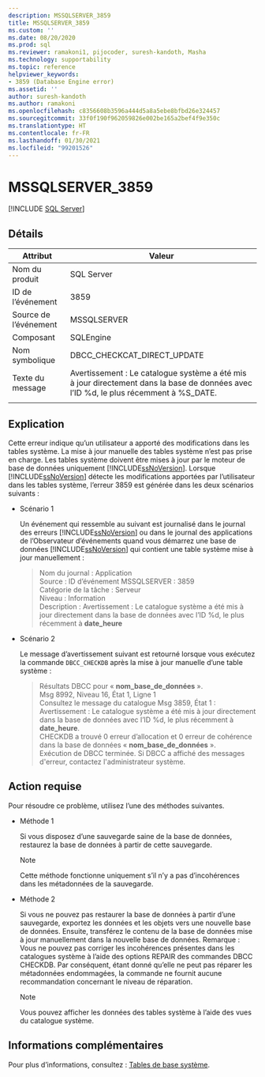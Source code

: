 ```yaml
---
description: MSSQLSERVER_3859
title: MSSQLSERVER_3859
ms.custom: ''
ms.date: 08/20/2020
ms.prod: sql
ms.reviewer: ramakoni1, pijocoder, suresh-kandoth, Masha
ms.technology: supportability
ms.topic: reference
helpviewer_keywords:
- 3859 (Database Engine error)
ms.assetid: ''
author: suresh-kandoth
ms.author: ramakoni
ms.openlocfilehash: c8356608b3596a444d5a8a5ebe8bfbd26e324457
ms.sourcegitcommit: 33f0f190f962059826e002be165a2bef4f9e350c
ms.translationtype: HT
ms.contentlocale: fr-FR
ms.lasthandoff: 01/30/2021
ms.locfileid: "99201526"
---
```

# <a name="mssqlserver_3859"></a>MSSQLSERVER_3859
 [!INCLUDE [SQL Server](../../includes/applies-to-version/sqlserver.md)]

## <a name="details"></a>Détails

|Attribut|Valeur|
|---|---|
|Nom du produit|SQL Server|
|ID de l’événement|3859|
|Source de l’événement|MSSQLSERVER|
|Composant|SQLEngine|
|Nom symbolique|DBCC_CHECKCAT_DIRECT_UPDATE|
|Texte du message|Avertissement : Le catalogue système a été mis à jour directement dans la base de données avec l’ID \%d, le plus récemment à %S_DATE.|
||

## <a name="explanation"></a>Explication

Cette erreur indique qu’un utilisateur a apporté des modifications dans les tables système. La mise à jour manuelle des tables système n’est pas prise en charge. Les tables système doivent être mises à jour par le moteur de base de données uniquement [!INCLUDE[ssNoVersion](../../includes/ssnoversion-md.md)]. Lorsque [!INCLUDE[ssNoVersion](../../includes/ssnoversion-md.md)] détecte les modifications apportées par l’utilisateur dans les tables système, l’erreur 3859 est générée dans les deux scénarios suivants :

- Scénario 1

    Un événement qui ressemble au suivant est journalisé dans le journal des erreurs [!INCLUDE[ssNoVersion](../../includes/ssnoversion-md.md)] ou dans le journal des applications de l’Observateur d’événements quand vous démarrez une base de données [!INCLUDE[ssNoVersion](../../includes/ssnoversion-md.md)] qui contient une table système mise à jour manuellement :

    > Nom du journal : Application  
    Source : ID d’événement MSSQLSERVER : 3859  
    Catégorie de la tâche : Serveur  
    Niveau : Information  
    Description : Avertissement : Le catalogue système a été mis à jour directement dans la base de données avec l’ID \%d, le plus récemment à **date_heure**  

- Scénario 2  

    Le message d’avertissement suivant est retourné lorsque vous exécutez la commande `DBCC_CHECKDB` après la mise à jour manuelle d’une table système :

    > Résultats DBCC pour « **nom_base_de_données** ».  
    Msg 8992, Niveau 16, État 1, Ligne 1  
    Consultez le message du catalogue Msg 3859, État 1 : Avertissement : Le catalogue système a été mis à jour directement dans la base de données avec l’ID \%d, le plus récemment à **date_heure**.  
    CHECKDB a trouvé 0 erreur d’allocation et 0 erreur de cohérence dans la base de données « **nom_base_de_données** ».  
    Exécution de DBCC terminée. Si DBCC a affiché des messages d'erreur, contactez l'administrateur système.

## <a name="user-action"></a>Action requise

Pour résoudre ce problème, utilisez l’une des méthodes suivantes.

- Méthode 1

    Si vous disposez d’une sauvegarde saine de la base de données, restaurez la base de données à partir de cette sauvegarde.  
    > [!NOTE]
    > Cette méthode fonctionne uniquement s’il n’y a pas d’incohérences dans les métadonnées de la sauvegarde.  

- Méthode 2  

    Si vous ne pouvez pas restaurer la base de données à partir d’une sauvegarde, exportez les données et les objets vers une nouvelle base de données. Ensuite, transférez le contenu de la base de données mise à jour manuellement dans la nouvelle base de données. Remarque : Vous ne pouvez pas corriger les incohérences présentes dans les catalogues système à l’aide des options REPAIR des commandes DBCC CHECKDB. Par conséquent, étant donné qu’elle ne peut pas réparer les métadonnées endommagées, la commande ne fournit aucune recommandation concernant le niveau de réparation.

    > [!NOTE]
    > Vous pouvez afficher les données des tables système à l’aide des vues du catalogue système.

## <a name="more-information"></a>Informations complémentaires

Pour plus d’informations, consultez : [Tables de base système](../system-tables/system-base-tables.md).